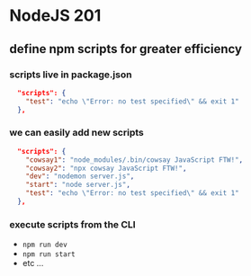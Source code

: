 # NodeJS 201
## define npm scripts for greater efficiency

### scripts live in package.json
```json
  "scripts": {
    "test": "echo \"Error: no test specified\" && exit 1"
  },
```

### we can easily add new scripts
```json
  "scripts": {
    "cowsay1": "node_modules/.bin/cowsay JavaScript FTW!",
    "cowsay2": "npx cowsay JavaScript FTW!",
    "dev": "nodemon server.js",
    "start": "node server.js",
    "test": "echo \"Error: no test specified\" && exit 1"
  },
```

### execute scripts from the CLI
- `npm run dev`
- `npm run start`
- etc ...